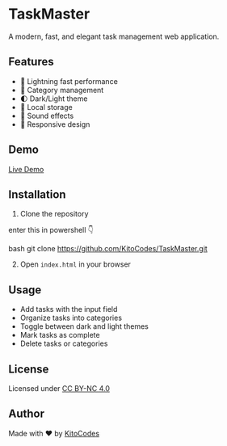 # TaskMaster

A modern, fast, and elegant task management web application.

## Features
- 🚀 Lightning fast performance
- 🎯 Category management
- 🌓 Dark/Light theme
- 💾 Local storage
- 🎵 Sound effects
- 📱 Responsive design

## Demo
[Live Demo](https://kitocodes.github.io/TaskMaster)

## Installation
1. Clone the repository

enter this in powershell 👇

bash
git clone https://github.com/KitoCodes/TaskMaster.git

2. Open `index.html` in your browser

## Usage
- Add tasks with the input field
- Organize tasks into categories
- Toggle between dark and light themes
- Mark tasks as complete
- Delete tasks or categories

## License
Licensed under [CC BY-NC 4.0](https://creativecommons.org/licenses/by-nc/4.0/)

## Author
Made with ❤️ by [KitoCodes](https://github.com/KitoCodes)
